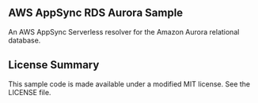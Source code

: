 ## AWS AppSync RDS Aurora Sample

An AWS AppSync Serverless resolver for the Amazon Aurora relational database.

## License Summary

This sample code is made available under a modified MIT license. See the LICENSE file.
